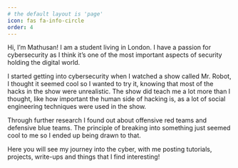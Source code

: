 ```yaml
---
# the default layout is 'page'
icon: fas fa-info-circle
order: 4
---
```


Hi, I’m Mathusan! I am a student living in London. I have a passion for cybersecurity as I think it’s one of the most important aspects of security holding the digital world.

I started getting into cybersecurity when I watched a show called Mr. Robot, I thought it seemed cool so I wanted to try it, knowing that most of the hacks in the show were unrealistic. The show did teach me a lot more than I thought, like how important the human side of hacking is, as a lot of social engineering techniques were used in the show.

Through further research I found out about offensive red teams and defensive blue teams. The principle of breaking into something just seemed cool to me so I ended up being drawn to that.

Here you will see my journey into the cyber, with me posting tutorials, projects, write-ups and things that I find interesting!
